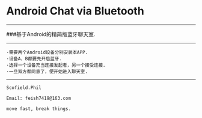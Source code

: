 # Android Chat via Bluetooth
***
###基于Android的精简版蓝牙聊天室.
***

    ·需要两个Android设备分别安装本APP.
    ·设备A、B都要先开启蓝牙.
    ·选择一个设备充当连接发起者，另一个接受连接.
    ·一旦双方都同意了，便开始进入聊天室.
    

***
```
Scofield.Phil

Email: feish7419@163.com

move fast, break things.
```